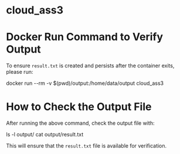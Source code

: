 # cloud_ass3
# Docker Run Command to Verify Output
To ensure `result.txt` is created and persists after the container exits, please run:

docker run --rm -v $(pwd)/output:/home/data/output cloud_ass3

# How to Check the Output File
After running the above command, check the output file with:

ls -l output/
cat output/result.txt

This will ensure that the `result.txt` file is available for verification.
